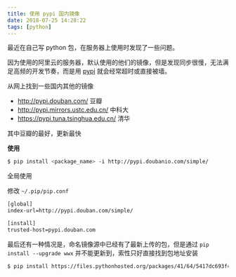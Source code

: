 ```yaml
---
title: 使用 pypi 国内镜像
date: 2018-07-25 14:28:22
tags: [python]
---
```


最近在自己写 python 包，在服务器上使用时发现了一些问题。
<!-- more --><!-- toc -->

因为使用的阿里云的服务器，默认使用的他们的镜像，但是发现同步很慢，无法满足高频的开发节奏，而是用 [pypi](https://pypi.org/simple) 就会经常超时或直接被墙。

从网上找到一些国内其他的镜像

- http://pypi.douban.com/ 豆瓣
- http://pypi.mirrors.ustc.edu.cn/ 中科大
- https://pypi.tuna.tsinghua.edu.cn/ 清华

其中豆瓣的最好，更新最快

**使用**

```bash
$ pip install <package_name> -i http://pypi.doubanio.com/simple/
```

全局使用

修改 `~/.pip/pip.conf`

```bash
[global]
index-url=http://pypi.douban.com/simple/

[install]
trusted-host=pypi.douban.com
```

最后还有一种情况是，命名镜像源中已经有了最新上传的包，但是通过 `pip install --upgrade wwx` 并不能更新到，索性只好直接找到包地址安装

```bash
$ pip install https://files.pythonhosted.org/packages/41/64/5417dc693f4aa3cfc194c7f491cb3e88567de2214ecfb330caac57611870/wwx-0.1.1.tar.gz#sha256=57a4243adc13f9e91ab7db70ffb7da88c01447eff594727232f46f3c1be6d107
```
